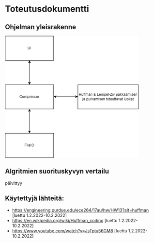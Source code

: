 # Toteutusdokumentti

## Ohjelman yleisrakenne

![Kaavio](https://github.com/Juboskar/pakkausalgoritmit/blob/main/dokumentaatio/kuvat/rakennekaavio.png)

## Algritmien suorituskyvyn vertailu

päivittyy

## Käytettyjä lähteitä:

- https://engineering.purdue.edu/ece264/17au/hw/HW13?alt=huffman [luettu 1.2.2022-10.2.2022]
- https://en.wikipedia.org/wiki/Huffman_coding [luettu 1.2.2022-10.2.2022]
- https://www.youtube.com/watch?v=JsTptu56GM8 [luettu 1.2.2022-10.2.2022]
